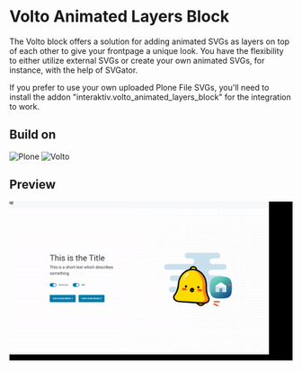 # Volto Animated Layers Block

The Volto block offers a solution for adding animated SVGs as layers on top of each
other to give your frontpage a unique look. You have the flexibility to either utilize
external SVGs or create your own animated SVGs, for instance, with the help of SVGator.

If you prefer to use your own uploaded Plone File SVGs, you'll need to install
the addon "interaktiv.volto_animated_layers_block" for the integration to work.

## Build on
![Plone](https://img.shields.io/badge/Plone-6.0.x-blue.svg)
![Volto](https://img.shields.io/badge/Volto-16.x.x-yellow.svg)


## Preview
![preview](preview.gif)

